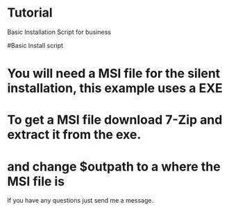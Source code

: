 # Tutorial
Basic Installation Script for business


 #Basic Install script
 
 # You will need a MSI file for the silent installation, this example uses a EXE
 # To get a MSI file download 7-Zip and extract it from the exe.
 # and change $outpath to a where the MSI file is
 
 
 If you have any questions just send me a message.
